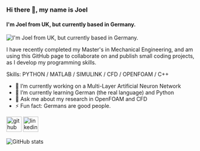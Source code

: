 ### Hi there 👋, my name is Joel
#### I'm Joel from UK, but currently based in Germany.
![I'm Joel from UK, but currently based in Germany.](https://twitter.com/jjw2237/header_photo)

I have recently completed my Master's in Mechanical Engineering, and am using this GitHub page to collaborate on and publish small coding projects, as I develop my programming skills.  

Skills: PYTHON / MATLAB / SIMULINK / CFD / OPENFOAM / C++

- 🔭 I’m currently working on a Multi-Layer Artificial Neuron Network 
- 🌱 I’m currently learning German (the real language) and Python 
- 💬 Ask me about my research in OpenFOAM and CFD 
- ⚡ Fun fact: Germans are good people.  


[<img src='https://cdn.jsdelivr.net/npm/simple-icons@3.0.1/icons/github.svg' alt='github' height='40'>](https://github.com/JoelWright24)  [<img src='https://cdn.jsdelivr.net/npm/simple-icons@3.0.1/icons/linkedin.svg' alt='linkedin' height='40'>](www.linkedin.com/in/joelwright24)  

![GitHub stats](https://github-readme-stats.vercel.app/api?username=JoelWright24&show_icons=true)  


<!--
**JoelWright24/JoelWright24** is a ✨ _special_ ✨ repository because its `README.md` (this file) appears on your GitHub profile.

Here are some ideas to get you started:

- 🔭 I’m currently working on ...
- 🌱 I’m currently learning ...
- 👯 I’m looking to collaborate on ...
- 🤔 I’m looking for help with ...
- 💬 Ask me about ...
- 📫 How to reach me: ...
- 😄 Pronouns: ...
- ⚡ Fun fact: ...
-->

